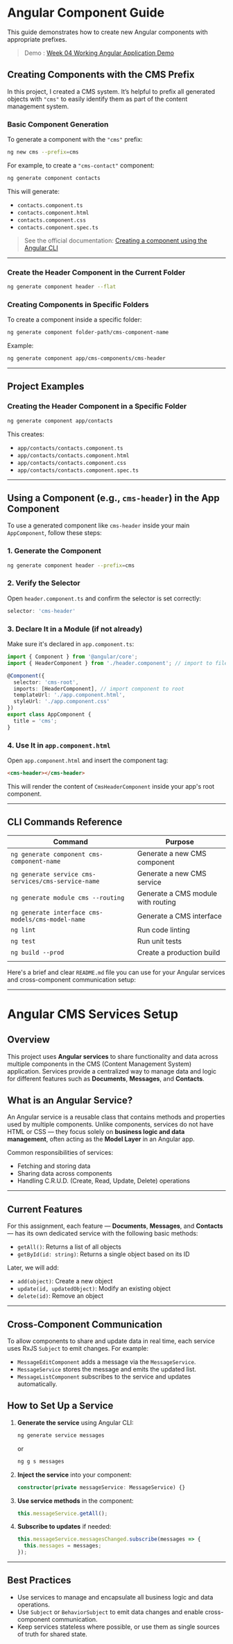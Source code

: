 # Angular Component Guide

This guide demonstrates how to create new Angular components with appropriate prefixes.

> Demo : [Week 04 Working Angular Application Demo](https://youtu.be/5FVgmpakyaM)


## Creating Components with the CMS Prefix

In this project, I created a CMS system. It’s helpful to prefix all generated objects with `"cms"` to easily identify them as part of the content management system.

### Basic Component Generation

To generate a component with the `"cms"` prefix:

```bash
ng new cms --prefix=cms
```

For example, to create a `"cms-contact"` component:

```bash
ng generate component contacts
```

This will generate:

* `contacts.component.ts`
* `contacts.component.html`
* `contacts.component.css`
* `contacts.component.spec.ts`

> See the official documentation: [Creating a component using the Angular CLI](https://v17.angular.io/guide/component-overview#creating-a-component-using-the-angular-cli)

---

### Create the Header Component in the Current Folder

```bash
ng generate component header --flat
```

### Creating Components in Specific Folders

To create a component inside a specific folder:

```bash
ng generate component folder-path/cms-component-name
```

Example:

```bash
ng generate component app/cms-components/cms-header
```

---

## Project Examples

### Creating the Header Component in a Specific Folder

```bash
ng generate component app/contacts
```

This creates:

* `app/contacts/contacts.component.ts`
* `app/contacts/contacts.component.html`
* `app/contacts/contacts.component.css`
* `app/contacts/contacts.component.spec.ts`

---

## Using a Component (e.g., `cms-header`) in the App Component

To use a generated component like `cms-header` inside your main `AppComponent`, follow these steps:

### 1. Generate the Component

```bash
ng generate component header --prefix=cms
```

### 2. Verify the Selector

Open `header.component.ts` and confirm the selector is set correctly:

```ts
selector: 'cms-header'
```

### 3. Declare It in a Module (if not already)

Make sure it's declared in `app.component.ts`:

```ts
import { Component } from '@angular/core';
import { HeaderComponent } from './header.component'; // import to file

@Component({
  selector: 'cms-root',
  imports: [HeaderComponent], // import component to root
  templateUrl: './app.component.html',
  styleUrl: './app.component.css'
})
export class AppComponent {
  title = 'cms';
}
```

### 4. Use It in `app.component.html`

Open `app.component.html` and insert the component tag:

```html
<cms-header></cms-header>
```

This will render the content of `CmsHeaderComponent` inside your app's root component.

---

## CLI Commands Reference

| Command                                             | Purpose                            |
| --------------------------------------------------- | ---------------------------------- |
| `ng generate component cms-component-name`          | Generate a new CMS component       |
| `ng generate service cms-services/cms-service-name` | Generate a new CMS service         |
| `ng generate module cms --routing`                  | Generate a CMS module with routing |
| `ng generate interface cms-models/cms-model-name`   | Generate a CMS interface           |
| `ng lint`                                           | Run code linting                   |
| `ng test`                                           | Run unit tests                     |
| `ng build --prod`                                   | Create a production build          |
|                                                     |                                    |



Here's a brief and clear `README.md` file you can use for your Angular services and cross-component communication setup:

---

# Angular CMS Services Setup

## Overview

This project uses **Angular services** to share functionality and data across multiple components in the CMS (Content Management System) application. Services provide a centralized way to manage data and logic for different features such as **Documents**, **Messages**, and **Contacts**.

## What is an Angular Service?

An Angular service is a reusable class that contains methods and properties used by multiple components. Unlike components, services do not have HTML or CSS — they focus solely on **business logic and data management**, often acting as the **Model Layer** in an Angular app.

Common responsibilities of services:

* Fetching and storing data
* Sharing data across components
* Handling C.R.U.D. (Create, Read, Update, Delete) operations

---

## Current Features

For this assignment, each feature — **Documents**, **Messages**, and **Contacts** — has its own dedicated service with the following basic methods:

* `getAll()`: Returns a list of all objects
* `getById(id: string)`: Returns a single object based on its ID

Later, we will add:

* `add(object)`: Create a new object
* `update(id, updatedObject)`: Modify an existing object
* `delete(id)`: Remove an object

---

## Cross-Component Communication

To allow components to share and update data in real time, each service uses RxJS `Subject` to emit changes. For example:

* `MessageEditComponent` adds a message via the `MessageService`.
* `MessageService` stores the message and emits the updated list.
* `MessageListComponent` subscribes to the service and updates automatically.


## How to Set Up a Service

1. **Generate the service** using Angular CLI:

   ```bash
   ng generate service messages
   ```

   or 

      ```bash
   ng g s messages
   ```

2. **Inject the service** into your component:

   ```ts
   constructor(private messageService: MessageService) {}
   ```

3. **Use service methods** in the component:

   ```ts
   this.messageService.getAll();
   ```

4. **Subscribe to updates** if needed:

   ```ts
   this.messageService.messagesChanged.subscribe(messages => {
     this.messages = messages;
   });
   ```

---

## Best Practices

* Use services to manage and encapsulate all business logic and data operations.
* Use `Subject` or `BehaviorSubject` to emit data changes and enable cross-component communication.
* Keep services stateless where possible, or use them as single sources of truth for shared state.


